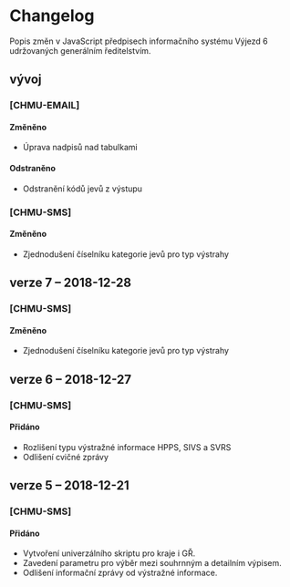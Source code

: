 # Changelog
Popis změn v JavaScript předpisech informačního systému Výjezd 6 udržovaných generálním ředitelstvím.

## vývoj
### [CHMU-EMAIL]
#### Změněno
- Úprava nadpisů nad tabulkami

#### Odstraněno
- Odstranění kódů jevů z výstupu

### [CHMU-SMS]
#### Změněno
- Zjednodušení číselníku kategorie jevů pro typ výstrahy

## verze 7 – 2018-12-28
### [CHMU-SMS]
#### Změněno
- Zjednodušení číselníku kategorie jevů pro typ výstrahy

## verze 6 – 2018-12-27
### [CHMU-SMS]
#### Přidáno
- Rozlišení typu výstražné informace HPPS, SIVS a SVRS
- Odlišení cvičné zprávy

## verze 5 – 2018-12-21
### [CHMU-SMS]
#### Přidáno
- Vytvoření univerzálního skriptu pro kraje i GŘ.
- Zavedení parametru pro výběr mezi souhrnným a detailním výpisem.
- Odlišení informační zprávy od výstražné informace.